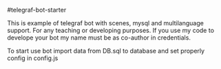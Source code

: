 
#telegraf-bot-starter

This is example of telegraf bot with scenes, mysql and multilanguage support. For any teaching or developing purposes. If you use my code to develope your bot my name must be as co-author in credentials.

To start use bot import data from DB.sql to database and set properly config in config.js
